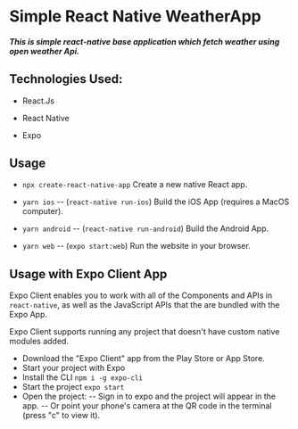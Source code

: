 # Simple React Native WeatherApp

##### This is simple react-native base application which fetch weather using open weather Api.


## Technologies Used:
 
- React.Js

- React Native

- Expo

## Usage 
- ```npx create-react-native-app``` Create a new native React app. 

- ```yarn ios``` -- (```react-native run-ios```) Build the iOS App (requires a MacOS computer).

- ```yarn android``` -- (```react-native run-android```) Build the Android App.

- ```yarn web``` -- (```expo start:web```) Run the website in your browser.


## Usage with Expo Client App
Expo Client enables you to work with all of the Components and APIs in ```react-native```, as well as the JavaScript APIs that the are bundled with the Expo App.

Expo Client supports running any project that doesn't have custom native modules added.

- Download the "Expo Client" app from the Play Store or App Store. 
- Start your project with Expo
- Install the CLI ```npm i -g expo-cli```
- Start the project ```expo start```
- Open the project:
-- Sign in to expo and the project will appear in the app.
-- Or point your phone's camera at the QR code in the terminal (press "c" to view it).
